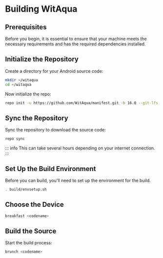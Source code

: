 # Building WitAqua
## Prerequisites
Before you begin, it is essential to ensure that your machine meets the necessary requirements and has the required dependencies installed.

## Initialize the Repository

Create a directory for your Android source code:

```bash
mkdir ~/witaqua
cd ~/witaqua
```

Now initialize the repo:

```bash
repo init -u https://github.com/WitAqua/manifest.git -b 16.0 --git-lfs
```

## Sync the Repository

Sync the repository to download the source code:

```bash
repo sync
```
::: info
This can take several hours depending on your internet connection.
:::
## Set Up the Build Environment

Before you can build, you'll need to set up the environment for the build.

```bash
. build/envsetup.sh
```

## Choose the Device

```bash
breakfast <codename>
```

## Build the Source

Start the build process:

```bash
brunch <codename>
```
